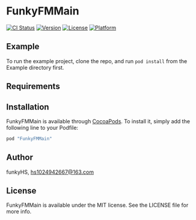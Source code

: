 # FunkyFMMain

[![CI Status](http://img.shields.io/travis/funkyHS/FunkyFMMain.svg?style=flat)](https://travis-ci.org/funkyHS/FunkyFMMain)
[![Version](https://img.shields.io/cocoapods/v/FunkyFMMain.svg?style=flat)](http://cocoapods.org/pods/FunkyFMMain)
[![License](https://img.shields.io/cocoapods/l/FunkyFMMain.svg?style=flat)](http://cocoapods.org/pods/FunkyFMMain)
[![Platform](https://img.shields.io/cocoapods/p/FunkyFMMain.svg?style=flat)](http://cocoapods.org/pods/FunkyFMMain)

## Example

To run the example project, clone the repo, and run `pod install` from the Example directory first.

## Requirements

## Installation

FunkyFMMain is available through [CocoaPods](http://cocoapods.org). To install
it, simply add the following line to your Podfile:

```ruby
pod "FunkyFMMain"
```

## Author

funkyHS, hs1024942667@163.com

## License

FunkyFMMain is available under the MIT license. See the LICENSE file for more info.
